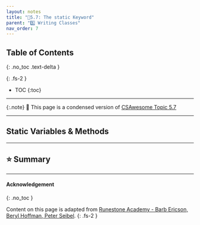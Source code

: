 ```yaml
---
layout: notes
title: "📓5.7: The static Keyword" 
parent: "5️⃣ Writing Classes"
nav_order: 7
---
```


## Table of Contents
{: .no_toc .text-delta }

{: .fs-2 }
- TOC
{:toc}

---

{:.note}
📖 This page is a condensed version of [CSAwesome Topic 5.7](https://runestone.academy/ns/books/published/csawesome/Unit5-Writing-Classes/topic-5-7-static-vars-methods.html?mode=browsing) 

---

## Static Variables & Methods



---

## ⭐️ Summary


  

---

#### Acknowledgement
{: .no_toc }

Content on this page is adapted from [Runestone Academy - Barb Ericson, Beryl Hoffman, Peter Seibel](https://runestone.academy/ns/books/published/csawesome/index.html?mode=browsing).
{: .fs-2 }
